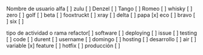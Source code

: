 Nombre de usuario
alfa [ ]
zulu [ ]
Denzel [ ]
Tango [ ]
Romeo [ ]
whisky [ ]
zero [ ]
golf [ ]
beta [ ]
fooxtruckt [ ]
xray [ ]
delta [ ]
papa [x]
eco [ ]
bravo [ ]
six [ ]

tipo de actividad o rama
refactor[ ]
software [ ]
deploying [ ]
issue [ ]
testing [ ]
code [ ]
durent [ ]
username [ ]
domingo [ ]
hosting [ ]
desarrollo [ ]
air [ ]
variable [x]
feature [ ]
hotfix [ ]
producción [ ]